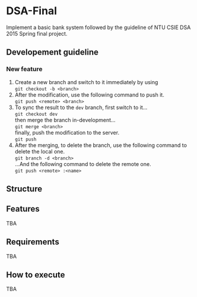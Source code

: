 # DSA-Final
Implement a basic bank system followed by the guideline of NTU CSIE DSA 2015 Spring final project.

## Developement guideline
### New feature
1. Create a new branch and switch to it immediately by using  
`git checkout -b <branch>`
2. After the modification, use the following command to push it.  
`git push <remote> <branch>`
3. To sync the result to the `dev` branch, first switch to it...    
`git checkout dev`  
then merge the branch in-development...  
`git merge <branch>`  
finally, push the modification to the server.  
`git push`
4. After the merging, to delete the branch, use the following command to delete the local one.  
`git branch -d <branch>`  
...And the following command to delete the remote one.  
`git push <remote> :<name>`

## Structure

## Features
TBA


## Requirements
TBA


## How to execute
TBA


